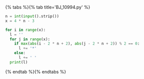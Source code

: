 {% tabs %}{% tab title='BJ_10994.py' %}

```py
n = int(input().strip())
x = 4 * n - 3

for i in range(x):
  l = ''
  for j in range(x):
    if max(abs(i - 2 * n + 2), abs(j - 2 * n + 2)) % 2 == 0:
      l += '*'
    else:
      l += ' '
  print(l)
```

{% endtab %}{% endtabs %}
